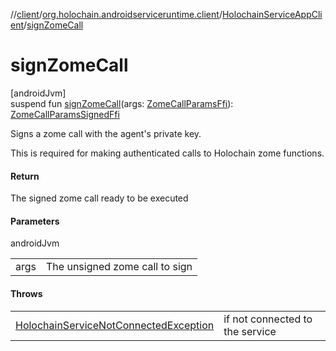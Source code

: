 //[client](../../../index.md)/[org.holochain.androidserviceruntime.client](../index.md)/[HolochainServiceAppClient](index.md)/[signZomeCall](sign-zome-call.md)

# signZomeCall

[androidJvm]\
suspend fun [signZomeCall](sign-zome-call.md)(args: [ZomeCallParamsFfi](../-zome-call-params-ffi/index.md)): [ZomeCallParamsSignedFfi](../-zome-call-params-signed-ffi/index.md)

Signs a zome call with the agent's private key.

This is required for making authenticated calls to Holochain zome functions.

#### Return

The signed zome call ready to be executed

#### Parameters

androidJvm

| | |
|---|---|
| args | The unsigned zome call to sign |

#### Throws

| | |
|---|---|
| [HolochainServiceNotConnectedException](../-holochain-service-not-connected-exception/index.md) | if not connected to the service |